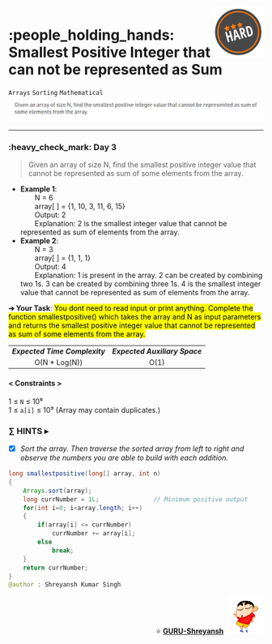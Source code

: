 <img align='right' src="https://github.com/guru-shreyansh/GeeksforGeeks-30-Days-of-Code/blob/main/!DOC!/Hard%231.png" width="100">
<h1>:people_holding_hands: Smallest Positive Integer that can not be represented as Sum</h1>

`Arrays`
`Sorting`
`Mathematical`
<img align='centre' src="https://github.com/guru-shreyansh/GeeksforGeeks-30-Days-of-Code/blob/main/Day%3C03%3E/D03.png">
________________________________________________________________________________________________________________________________________________________
<h3>:heavy_check_mark: Day 3</h3>
<blockquote>Given an array of size N, find the smallest positive integer value that cannot be represented as sum of some elements from the array.</blockquote>

* **Example 1**:<br>
&emsp;&emsp;N = 6<br>
&emsp;&emsp;array[ ] = {1, 10, 3, 11, 6, 15}<br>
&emsp;&emsp;Output: 2<br>
&emsp;&emsp;Explanation: 2 is the smallest integer value that cannot be represented as sum of elements from the array.<br>
* **Example 2**:<br>
&emsp;&emsp;N = 3<br>
&emsp;&emsp;array[ ] = {1, 1, 1}<br>
&emsp;&emsp;Output: 4<br>
&emsp;&emsp;Explanation: 1 is present in the array. 2 can be created by combining two 1s. 3 can be created by combining three 1s. 4 is the smallest integer value that cannot be 
represented as sum of elements from the array.<br>

**➔ Your Task**:
<mark>You dont need to read input or print anything. Complete the function smallestpositive() which takes the array and N as input parameters and returns 
  the smallest positive integer value that cannot be represented as sum of some elements from the array.</mark>

<table align="center">
      <tr><td><em><b>Expected Time Complexity</td> <td><em><b>Expected Auxiliary Space</td></tr>
      <tr><td align="center">O(N * Log(N))</td> <td align="center">O(1)</td></tr>
</table>

#### < Constraints >
1  ≤ ` N ` ≤  10⁶<br>
1  ≤ ` a[i] ` ≤  10⁹  (Array may contain duplicates.)

###      ∑ HINTS ▸
- [x] _Sort the array. Then traverse the sorted array from left to right and observe the numbers you are able to build with each addition._
```java
long smallestpositive(long[] array, int n)
{
	Arrays.sort(array);
	long currNumber = 1L;               // Minimum positive output
	for(int i=0; i<array.length; i++)
	{
		if(array[i] <= currNumber)
			currNumber += array[i];
		else 
			break;
	}
	return currNumber;
}
@author : Shreyansh Kumar Singh
```
<p align="right"> ⭐️ <a href="https://github.com/GURU-Shreyansh" target="_blank"> <b>GURU-Shreyansh</b></a>
      <img src="https://github.com/guru-shreyansh/GeeksforGeeks-30-Days-of-Code/blob/main/!DOC!/GIF--Shinchan-vIxKKPtpfnL1K.gif" width="75"> </p>
<!--
#GURU ツ
-->
